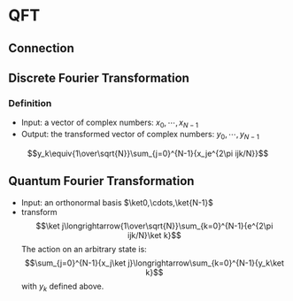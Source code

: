 # QFT

## Connection
## Discrete Fourier Transformation
### Definition
- Input:
a vector of complex numbers: $x_0,\cdots,x_{N-1}$
- Output:
the transformed vector of complex numbers: $y_0,\cdots,y_{N-1}$

$$y_k\equiv{1\over\sqrt{N}}\sum_{j=0}^{N-1}{x_je^{2\pi ijk/N}}$$

## Quantum Fourier Transformation
- Input:
an orthonormal basis $\ket0,\cdots,\ket{N-1}$
- transform
$$\ket j\longrightarrow{1\over\sqrt{N}}\sum_{k=0}^{N-1}{e^{2\pi ijk/N}\ket k}$$
The action on an arbitrary state is:
$$\sum_{j=0}^{N-1}{x_j\ket j}\longrightarrow\sum_{k=0}^{N-1}{y_k\ket k}$$
with $y_k$ defined above.

